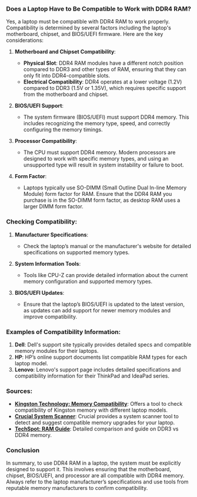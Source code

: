 ### Does a Laptop Have to Be Compatible to Work with DDR4 RAM?

Yes, a laptop must be compatible with DDR4 RAM to work properly. Compatibility is determined by several factors including the laptop's motherboard, chipset, and BIOS/UEFI firmware. Here are the key considerations:

1. **Motherboard and Chipset Compatibility**:
   - **Physical Slot**: DDR4 RAM modules have a different notch position compared to DDR3 and other types of RAM, ensuring that they can only fit into DDR4-compatible slots.
   - **Electrical Compatibility**: DDR4 operates at a lower voltage (1.2V) compared to DDR3 (1.5V or 1.35V), which requires specific support from the motherboard and chipset.

2. **BIOS/UEFI Support**:
   - The system firmware (BIOS/UEFI) must support DDR4 memory. This includes recognizing the memory type, speed, and correctly configuring the memory timings.

3. **Processor Compatibility**:
   - The CPU must support DDR4 memory. Modern processors are designed to work with specific memory types, and using an unsupported type will result in system instability or failure to boot.

4. **Form Factor**:
   - Laptops typically use SO-DIMM (Small Outline Dual In-line Memory Module) form factor for RAM. Ensure that the DDR4 RAM you purchase is in the SO-DIMM form factor, as desktop RAM uses a larger DIMM form factor.

### Checking Compatibility:

1. **Manufacturer Specifications**:
   - Check the laptop’s manual or the manufacturer's website for detailed specifications on supported memory types.

2. **System Information Tools**:
   - Tools like CPU-Z can provide detailed information about the current memory configuration and supported memory types.

3. **BIOS/UEFI Updates**:
   - Ensure that the laptop’s BIOS/UEFI is updated to the latest version, as updates can add support for newer memory modules and improve compatibility.

### Examples of Compatibility Information:

1. **Dell**: Dell's support site typically provides detailed specs and compatible memory modules for their laptops.
2. **HP**: HP’s online support documents list compatible RAM types for each laptop model.
3. **Lenovo**: Lenovo's support page includes detailed specifications and compatibility information for their ThinkPad and IdeaPad series.

### Sources:

- **[Kingston Technology: Memory Compatibility](https://www.kingston.com/en/memory/search)**: Offers a tool to check compatibility of Kingston memory with different laptop models.
- **[Crucial System Scanner](https://www.crucial.com/products/memory)**: Crucial provides a system scanner tool to detect and suggest compatible memory upgrades for your laptop.
- **[TechSpot: RAM Guide](https://www.techspot.com/article/1039-ddr3-vs-ddr4-ram/)**: Detailed comparison and guide on DDR3 vs DDR4 memory.

### Conclusion

In summary, to use DDR4 RAM in a laptop, the system must be explicitly designed to support it. This involves ensuring that the motherboard, chipset, BIOS/UEFI, and processor are all compatible with DDR4 memory. Always refer to the laptop manufacturer’s specifications and use tools from reputable memory manufacturers to confirm compatibility.
